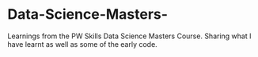 # Data-Science-Masters-
Learnings from the PW Skills Data Science Masters Course. Sharing what I have learnt as well as some of the early code. 
